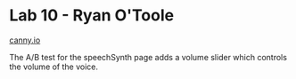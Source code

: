 # Lab 10 - Ryan O'Toole
[canny.io](https://cse110-lab10-rotoole22.canny.io/)<br>

The A/B test for the speechSynth page adds a volume slider which controls the volume of the voice.